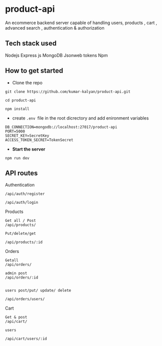 # product-api
An ecommerce backend server capable of handling users, products , cart , advanced search , authentication & authorization 

## Tech stack used 
 Nodejs
 Express js 
 MongoDB 
 Jsonweb tokens
 Npm
 
 ## How to get started 
 - Clone the repo
 ```
 git clone https://github.com/kumar-kalyan/product-api.git
 
 cd product-api 
 
 npm install
 
 ```
 - create `.env `file in the root dicrectory and add enironment variables 
 
 ```
 DB_CONNECTION=mongodb://localhost:27017/product-api
 PORT=5000
 SECRET_KEY=SecretKey
 ACCESS_TOKEN_SECRET=TokenSecret 
 ```
 - **Start the server** 
 
 ```
 npm run dev 
 ```
 
 ## API routes
 
 Authentication 
 
 ```
 /api/auth/register 
 
 /api/auth/login
 
 ```
 
 Products 
 ```
 Get all / Post 
 /api/products/
 
 Put/delete/get
 
 /api/products/:id
 
 ```
 
 Orders
 
 ```
 Getall 
 /api/orders/
 
 admin post 
 /api/orders/:id
 
 
users post/put/ update/ delete
 
 /api/orders/users/
 ```
 Cart
 ```
 Get & post
 /api/cart/
 
 users
 
 /api/cart/users/:id
 ```
